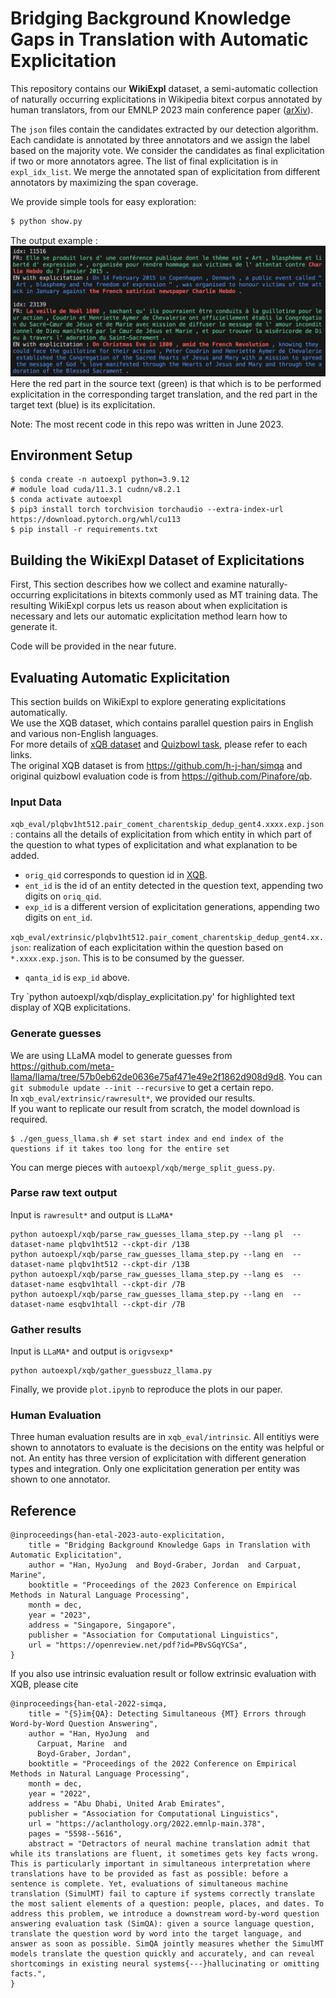 # Bridging Background Knowledge Gaps in Translation with Automatic Explicitation
This repository contains our **WikiExpl** dataset, a semi-automatic collection of naturally occurring explicitations in Wikipedia bitext corpus annotated by human translators, from our EMNLP 2023 main conference paper ([arXiv](https://arxiv.org/abs/2312.01308)).

The `json` files contain the candidates extracted by our detection algorithm.
Each candidate is annotated by three annotators and we assign the label based on the majority vote. 
We consider the candidates as final explicitation if two or more annotators agree.
The list of final explicitation is in `expl_idx_list`. We merge the annotated span of explicitation from different annotators by maximizing the span coverage.

We provide simple tools for easy exploration:
```bash
$ python show.py
```
The output example :
![output_example](doc/ex1.png)
Here the red part in the source text (green) is that which is to be performed explicitation in the corresponding target translation, and the red part in the target text (blue) is its explicitation.

Note: The most recent code in this repo was written in June 2023.

## Environment Setup
```
$ conda create -n autoexpl python=3.9.12
# module load cuda/11.3.1 cudnn/v8.2.1
$ conda activate autoexpl
$ pip3 install torch torchvision torchaudio --extra-index-url https://download.pytorch.org/whl/cu113
$ pip install -r requirements.txt
```

## Building the WikiExpl Dataset of Explicitations
First, This section describes how we collect and examine naturally-occurring explicitations in bitexts commonly used as MT training data. The resulting WikiExpl corpus lets us reason about when explicitation is necessary and lets our automatic explicitation method learn how to generate it.

Code will be provided in the near future.

## Evaluating Automatic Explicitation
This section builds on WikiExpl to explore generating explicitations automatically.  
We use the XQB dataset, which contains parallel question pairs in English and various non-English languages.  
For more details of [xQB dataset](https://aclanthology.org/2022.emnlp-main.378/) and [Quizbowl task](https://arxiv.org/abs/1904.04792), please refer to each links.  
The original XQB dataset is from https://github.com/h-j-han/simqa and original quizbowl evaluation code is from https://github.com/Pinafore/qb.  

### Input Data
`xqb_eval/plqbv1ht512.pair_coment_charentskip_dedup_gent4.xxxx.exp.json`: contains all the details of explicitation from which entity in which part of the question to what types of explicitation and what explanation to be added.  
- `orig_qid` corresponds to question id in [XQB](https://github.com/h-j-han/simqa).
- `ent_id` is the id of an entity detected in the question text, appending two digits on `oriq_qid`.
- `exp_id` is a different version of explicitation generations, appending two digits on `ent_id`.

`xqb_eval/extrinsic/plqbv1ht512.pair_coment_charentskip_dedup_gent4.xx.json`: realization of each explicitation within the question based on `*.xxxx.exp.json`. This is to be consumed by the guesser.
- `qanta_id` is `exp_id` above.


Try `python autoexpl/xqb/display_explicitation.py' for highlighted text display of XQB explicitations.


### Generate guesses  
We are using LLaMA model to generate guesses from https://github.com/meta-llama/llama/tree/57b0eb62de0636e75af471e49e2f1862d908d9d8. You can `git submodule update --init --recursive` to get a certain repo.  
In `xqb_eval/extrinsic/rawresult*`, we provided our results.  
If you want to replicate our result from scratch, the model download is required.  
```
$ ./gen_guess_llama.sh # set start index and end index of the questions if it takes too long for the entire set
```
You can merge pieces with `autoexpl/xqb/merge_split_guess.py`.

### Parse raw text output  
Input is `rawresult*` and output is `LLaMA*`
```
python autoexpl/xqb/parse_raw_guesses_llama_step.py --lang pl  --dataset-name plqbv1ht512 --ckpt-dir /13B
python autoexpl/xqb/parse_raw_guesses_llama_step.py --lang en  --dataset-name plqbv1ht512 --ckpt-dir /13B
python autoexpl/xqb/parse_raw_guesses_llama_step.py --lang es  --dataset-name esqbv1htall --ckpt-dir /7B
python autoexpl/xqb/parse_raw_guesses_llama_step.py --lang en  --dataset-name esqbv1htall --ckpt-dir /7B
```
### Gather results  
Input is `LLaMA*` and output is  `origvsexp*`
```
python autoexpl/xqb/gather_guessbuzz_llama.py
```

Finally, we provide `plot.ipynb` to reproduce the plots in our paper.


### Human Evaluation
Three human evaluation results are in `xqb_eval/intrinsic`. 
All entitiys were shown to annotators to evaluate is the decisions on the entity was helpful or not.
An entity has three version of explicitation with different generation types and integration. Only one explicitation generation per entity was shown to one annotator.


## Reference
```
@inproceedings{han-etal-2023-auto-explicitation,
    title = "Bridging Background Knowledge Gaps in Translation with Automatic Explicitation",
    author = "Han, HyoJung  and Boyd-Graber, Jordan  and Carpuat, Marine",
    booktitle = "Proceedings of the 2023 Conference on Empirical Methods in Natural Language Processing",
    month = dec,
    year = "2023",
    address = "Singapore, Singapore",
    publisher = "Association for Computational Linguistics",
    url = "https://openreview.net/pdf?id=PBvSGqYCSa",
}
```
If you also use intrinsic evaluation result or follow extrinsic evaluation with XQB, please cite 
```
@inproceedings{han-etal-2022-simqa,
    title = "{S}im{QA}: Detecting Simultaneous {MT} Errors through Word-by-Word Question Answering",
    author = "Han, HyoJung  and
      Carpuat, Marine  and
      Boyd-Graber, Jordan",
    booktitle = "Proceedings of the 2022 Conference on Empirical Methods in Natural Language Processing",
    month = dec,
    year = "2022",
    address = "Abu Dhabi, United Arab Emirates",
    publisher = "Association for Computational Linguistics",
    url = "https://aclanthology.org/2022.emnlp-main.378",
    pages = "5598--5616",
    abstract = "Detractors of neural machine translation admit that while its translations are fluent, it sometimes gets key facts wrong. This is particularly important in simultaneous interpretation where translations have to be provided as fast as possible: before a sentence is complete. Yet, evaluations of simultaneous machine translation (SimulMT) fail to capture if systems correctly translate the most salient elements of a question: people, places, and dates. To address this problem, we introduce a downstream word-by-word question answering evaluation task (SimQA): given a source language question, translate the question word by word into the target language, and answer as soon as possible. SimQA jointly measures whether the SimulMT models translate the question quickly and accurately, and can reveal shortcomings in existing neural systems{---}hallucinating or omitting facts.",
}
```